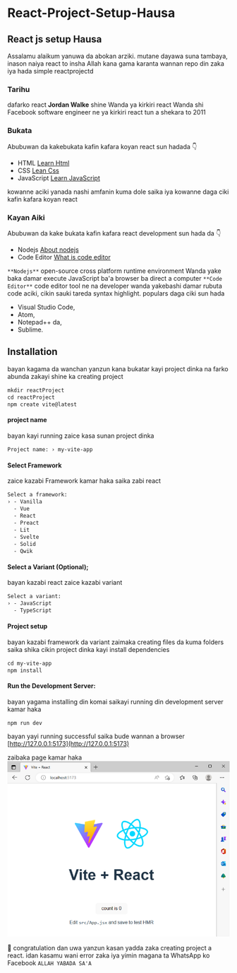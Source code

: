 # React-Project-Setup-Hausa

## React js setup Hausa
Assalamu alaikum yanuwa da abokan arziki.
mutane dayawa suna tambaya, inason naiya react to insha Allah kana gama karanta wannan repo din zaka iya hada simple reactprojectd

### Tarihu 

dafarko react **Jordan Walke** shine Wanda ya kirkiri react Wanda shi Facebook software engineer ne ya kirkiri react tun a shekara to 2011

### Bukata
Abubuwan da kakebukata kafin kafara koyan react sun hadada 👇
- HTML [Learn Html](https://html.com/)
- CSS [Lean Css](https://css-tricks.com/)
- JavaScript [Learn JavaScript](https://javascript.info/)

kowanne aciki yanada nashi amfanin kuma dole saika iya kowanne daga ciki kafin kafara koyan react

### Kayan Aiki
Abubuwan da kake bukata kafin kafara react development sun hada da 👇
- Nodejs [About nodejs](https://nodejs.org/en/about)
- Code Editor [What is code editor](https://www.nobledesktop.com/learn/code-editors/what-is-code-editors)

`**Nodejs**` open-source cross platform runtime environment Wanda yake baka damar execute JavaScript ba'a browser ba direct a computer
`**Code Editor**` code editor tool ne na developer wanda yakebashi damar rubuta code aciki, cikin sauki tareda syntax highlight. populars daga ciki sun hada
- Visual Studio Code,
- Atom,
- Notepad++ da,
- Sublime. 

## Installation
bayan kagama da wanchan yanzun kana bukatar kayi project dinka na farko abunda zakayi shine ka creating project
```shell
mkdir reactProject
cd reactProject
npm create vite@latest
```
#### project name

bayan kayi running zaice kasa sunan project dinka

```shell
Project name: › my-vite-app
```
#### Select Framework
zaice kazabi Framework kamar haka saika zabi react

```shell
Select a framework:
› - Vanilla
  - Vue
  - React
  - Preact
  - Lit
  - Svelte
  - Solid
  - Qwik

```
#### Select a Variant (Optional);
bayan kazabi react zaice kazabi variant

```shell
Select a variant:
› - JavaScript
  - TypeScript

```
#### Project setup
bayan kazabi framework da variant zaimaka creating files da kuma folders saika shika cikin project dinka kayi install dependencies

```shell
cd my-vite-app
npm install
```
#### Run the Development Server: 
bayan yagama installing din komai saikayi running din development server kamar haka 

```shell
npm run dev
```
bayan yayi running successful saika bude wannan a browser [http://127.0.0.1:5173](http://127.0.0.1:5173)

zaibaka page kamar haka 
![GitHub Logo](vite.png)

👏 congratulation dan uwa yanzun kasan yadda zaka creating project a react. idan kasamu wani error zaka iya yimin magana ta WhatsApp ko Facebook 
`ALLAH YABADA SA'A`
